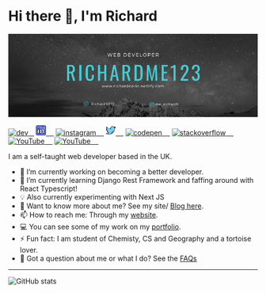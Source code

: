 # Hi there 👋, I'm Richard 

![Banner](https://github.com/MeRichard123/MeRichard123/blob/master/Github-Banner.png)

<div>
  <a href="https://dev.to/merichard123"><img src='https://github.com/bornmay/bornmay/blob/master/devto.png' alt='dev' height='20'>&nbsp;  &nbsp;</a>
  <a href="https://www.linkedin.com/in/richardcoric/"><img src='https://github.com/bornmay/bornmay/blob/master/linkedin.png' alt='linkedin' height='20'> &nbsp;  &nbsp;</a>
  <a href="https://www.instagram.com/me_richard1/"><img src='https://external-content.duckduckgo.com/iu/?u=http%3A%2F%2Fsguru.org%2Fwp-content%2Fuploads%2F2018%2F01%2Flogo-app-pictures-photo-network-instagram-social-icon.png&f=1&nofb=1' alt='instagram' height='20'> &nbsp;  &nbsp;</a> 
  <a href="https://twitter.com/Richard5977"><img src='https://github.com/bornmay/bornmay/blob/master/twitter.png' alt='twitter' height='20'> &nbsp;  &nbsp;</a>
  <a href="https://codepen.io/MeRichard123"><img src='https://external-content.duckduckgo.com/iu/?u=https%3A%2F%2Fcdn0.iconfinder.com%2Fdata%2Ficons%2Fsocial-network-27%2F32%2Fcodepen_logo_html_code_css_javascript_programming-512.png&f=1&nofb=1' alt='codepen' height='20'> &nbsp;  &nbsp;</a>
  <a href="https://stackoverflow.com/users/10276472"><img src='https://external-content.duckduckgo.com/iu/?u=https%3A%2F%2Fwww.iconsdb.com%2Ficons%2Fpreview%2Fbrown%2Fstackoverflow-5-xxl.png&f=1&nofb=1' alt='stackoverflow' height='20'> &nbsp;  &nbsp;</a>
  <a href="https://www.youtube.com/channel/UCJfXfGX3vMK_FpuqpasCK1g"><img src='https://external-content.duckduckgo.com/iu/?u=https%3A%2F%2F3.bp.blogspot.com%2F-NV9ceZus5dc%2FXHEdApWlqgI%2FAAAAAAAAC8U%2FOUSGPfQsQ7wUwPsRZvtyDlp2BbXmOhRqwCLcBGAs%2Fs1600%2Fhd-youtube-logo-png-transparent-background-20.png&f=1&nofb=1' alt='YouTube' height='20'> &nbsp;  &nbsp;</a>
  <a href="https://gitlab.com/MeRichard123"><img src='https://external-content.duckduckgo.com/iu/?u=https%3A%2F%2Fcdn.freebiesupply.com%2Flogos%2Flarge%2F2x%2Fgitlab-logo-png-transparent.png&f=1&nofb=1' alt='YouTube' height='20'> &nbsp;  &nbsp;</a>
  <br/>
<div>
  
  
I am a self-taught web developer based in the UK.


<!--
**MeRichard123/MeRichard123** is a ✨ _special_ ✨ repository because its `README.md` (this file) appears on your GitHub profile.-->

- 🔭 I’m currently working on becoming a better developer.
- 🌱 I’m currently learning Django Rest Framework and faffing around with React Typescript!
- 💡 Also currently experimenting with Next JS 
- 💬 Want to know more about me? See my site/ [Blog here](https://merichard123.github.io/).
- 📫 How to reach me: Through my [website](https://merichard123.github.io/).
- 💻 You can see some of my work on my [portfolio](https://richardcoric.netlify.app/).
- ⚡ Fun fact: I am student of Chemisty, CS and Geography and a tortoise lover.
- 🤔 Got a question about me or what I do? See the [FAQs](https://github.com/MeRichard123/MeRichard123/blob/master/FAQ.md)

<!-- - 👯 I’m looking to collaborate on ... --> 

<hr/>

![GitHub stats](https://github-readme-stats.vercel.app/api?username=MeRichard123&show_icons=true)

